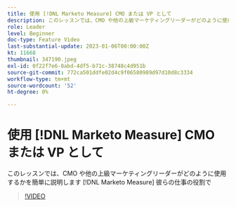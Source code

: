 ```yaml
---
title: 使用 [!DNL Marketo Measure] CMO または VP として
description: このレッスンでは、CMO や他の上級マーケティングリーダーがどのように使用するかを簡単に説明します [!DNL Marketo Measure] 彼らの仕事の役割で
role: Leader
level: Beginner
doc-type: Feature Video
last-substantial-update: 2023-01-06T00:00:00Z
kt: 11668
thumbnail: 347190.jpeg
exl-id: 0f22f7e6-8abd-4df5-b71c-38748c4d951b
source-git-commit: 772ca501ddfe02d4c9f06580989d97d10d8c3334
workflow-type: tm+mt
source-wordcount: '52'
ht-degree: 0%

---
```


# 使用 [!DNL Marketo Measure] CMO または VP として

このレッスンでは、CMO や他の上級マーケティングリーダーがどのように使用するかを簡単に説明します [!DNL Marketo Measure] 彼らの仕事の役割で

>[!VIDEO](https://video.tv.adobe.com/v/347190/?quality=12&learn=on)
